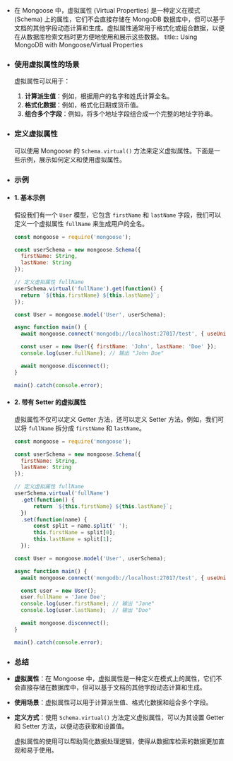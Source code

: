 - 在 Mongoose 中，虚拟属性 (Virtual Properties) 是一种定义在模式 (Schema) 上的属性，它们不会直接存储在 MongoDB 数据库中，但可以基于文档的其他字段动态计算和生成。虚拟属性通常用于格式化或组合数据，以便在从数据库检索文档时更方便地使用和展示这些数据。
  title:: Using MongoDB with Mongoose/Virtual Properties
- ### 使用虚拟属性的场景
  虚拟属性可以用于：
  1. **计算派生值**：例如，根据用户的名字和姓氏计算全名。
  2. **格式化数据**：例如，格式化日期或货币值。
  3. **组合多个字段**：例如，将多个地址字段组合成一个完整的地址字符串。
- ### 定义虚拟属性
  可以使用 Mongoose 的 `Schema.virtual()` 方法来定义虚拟属性。下面是一些示例，展示如何定义和使用虚拟属性。
- ### 示例
- #### 1. 基本示例
  假设我们有一个 `User` 模型，它包含 `firstName` 和 `lastName` 字段，我们可以定义一个虚拟属性 `fullName` 来生成用户的全名。
  
  ```javascript
  const mongoose = require('mongoose');
  
  const userSchema = new mongoose.Schema({
    firstName: String,
    lastName: String
  });
  
  // 定义虚拟属性 fullName
  userSchema.virtual('fullName').get(function() {
    return `${this.firstName} ${this.lastName}`;
  });
  
  const User = mongoose.model('User', userSchema);
  
  async function main() {
    await mongoose.connect('mongodb://localhost:27017/test', { useUnifiedTopology: true, useNewUrlParser: true });
  
    const user = new User({ firstName: 'John', lastName: 'Doe' });
    console.log(user.fullName); // 输出 "John Doe"
  
    await mongoose.disconnect();
  }
  
  main().catch(console.error);
  ```
- #### 2. 带有 Setter 的虚拟属性
  虚拟属性不仅可以定义 Getter 方法，还可以定义 Setter 方法。例如，我们可以将 `fullName` 拆分成 `firstName` 和 `lastName`。
  
  ```javascript
  const mongoose = require('mongoose');
  
  const userSchema = new mongoose.Schema({
    firstName: String,
    lastName: String
  });
  
  // 定义虚拟属性 fullName
  userSchema.virtual('fullName')
    .get(function() {
        return `${this.firstName} ${this.lastName}`;
    })
    .set(function(name) {
        const split = name.split(' ');
        this.firstName = split[0];
        this.lastName = split[1];
    });
  
  const User = mongoose.model('User', userSchema);
  
  async function main() {
    await mongoose.connect('mongodb://localhost:27017/test', { useUnifiedTopology: true, useNewUrlParser: true });
  
    const user = new User();
    user.fullName = 'Jane Doe';
    console.log(user.firstName); // 输出 "Jane"
    console.log(user.lastName);  // 输出 "Doe"
  
    await mongoose.disconnect();
  }
  
  main().catch(console.error);
  ```
- ### 总结
- **虚拟属性**：在 Mongoose 中，虚拟属性是一种定义在模式上的属性，它们不会直接存储在数据库中，但可以基于文档的其他字段动态计算和生成。
- **使用场景**：虚拟属性可以用于计算派生值、格式化数据和组合多个字段。
- **定义方式**：使用 `Schema.virtual()` 方法定义虚拟属性，可以为其设置 Getter 和 Setter 方法，以便动态获取和设置值。
  
  虚拟属性的使用可以帮助简化数据处理逻辑，使得从数据库检索的数据更加直观和易于使用。